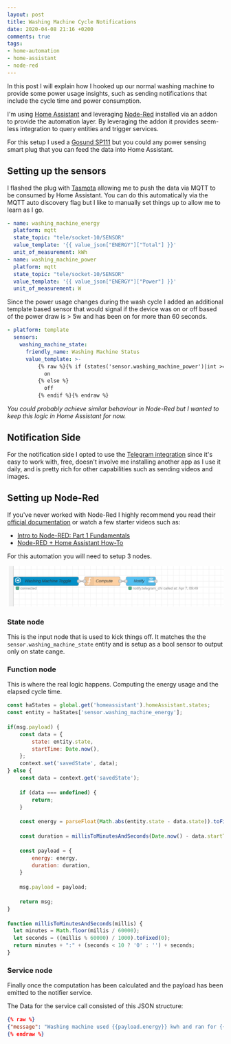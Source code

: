 ```yaml
---
layout: post
title: Washing Machine Cycle Notifications
date: 2020-04-08 21:16 +0200
comments: true
tags:
- home-automation
- home-assistant
- node-red
---
```


In this post I will explain how I hooked up our normal washing machine to provide some power usage insights, such as sending notifications that include the cycle time and power consumption.

I'm using [Home Assistant][0] and leveraging [Node-Red][1] installed via an addon to provide the automation layer. By leveraging the addon it provides seem-less integration to query entities and trigger services.

For this setup I used a [Gosund SP111][7] but you could any power sensing smart plug that you can feed the data into Home Assistant.

## Setting up the sensors

I flashed the plug with [Tasmota][6] allowing me to push the data via MQTT to be consumed by Home Assistant. You can do this automatically via the MQTT auto discovery flag but I like to manually set things up to allow me to learn as I go.

```yaml
- name: washing_machine_energy
  platform: mqtt
  state_topic: "tele/socket-10/SENSOR"
  value_template: '{{ value_json["ENERGY"]["Total"] }}'
  unit_of_measurement: kWh
- name: washing_machine_power
  platform: mqtt
  state_topic: "tele/socket-10/SENSOR"
  value_template: '{{ value_json["ENERGY"]["Power"] }}'
  unit_of_measurement: W
```

Since the power usage changes during the wash cycle I added an additional template based sensor that would signal if the device was on or off based of the power draw is > 5w and has been on for more than 60 seconds.

```yaml
- platform: template
  sensors:
    washing_machine_state:
      friendly_name: Washing Machine Status
      value_template: >-
          {% raw %}{% if (states('sensor.washing_machine_power')|int >= 5 and (as_timestamp(now()) - as_timestamp(states.sensor.desk_power.last_changed)) / 60 | int > 3) %}
            on
          {% else %}
            off
          {% endif %}{% endraw %}
```

_You could probably achieve similar behaviour in Node-Red but I wanted to keep this logic in Home Assistant for now._

## Notification Side

For the notification side I opted to use the [Telegram integration][8] since it's easy to work with, free, doesn't involve me installing another app as I use it daily, and is pretty rich for other capabilities such as sending videos and images.  

## Setting up Node-Red

If you've never worked with Node-Red I highly recommend you read their [official documentation][3] or watch a few starter videos such as:

- [Intro to Node-RED: Part 1 Fundamentals][4]
- [Node-RED + Home Assistant How-To][5]

For this automation you will need to setup 3 nodes.

![Washing Machine Power Flow](/assets/img/posts/washing-machine-power/flow.png)

### State node

This is the input node that is used to kick things off. It matches the the `sensor.washing_machine_state` entity and is setup as a bool sensor to output only on state cange.

### Function node

This is where the real logic happens. Computing the energy usage and the elapsed cycle time.

```js
const haStates = global.get('homeassistant').homeAssistant.states;
const entity = haStates['sensor.washing_machine_energy'];

if(msg.payload) {
    const data = {
        state: entity.state,
        startTime: Date.now(),
    };
    context.set('savedState', data);
} else {
    const data = context.get('savedState');

    if (data === undefined) {
        return;
    }

    const energy = parseFloat(Math.abs(entity.state - data.state)).toFixed(2);

    const duration = millisToMinutesAndSeconds(Date.now() - data.startTime);

    const payload = {
        energy: energy,
        duration: duration,
    }

    msg.payload = payload;

    return msg;
}

function millisToMinutesAndSeconds(millis) {
  let minutes = Math.floor(millis / 60000);
  let seconds = ((millis % 60000) / 1000).toFixed(0);
  return minutes + ":" + (seconds < 10 ? '0' : '') + seconds;
}
```

### Service node

Finally once the computation has been calculated and the payload has been emitted to the notifier service.

The Data for the service call consisted of this JSON structure:

```json
{% raw %}
{"message": "Washing machine used {{payload.energy}} kwh and ran for {{payload.duration}} during the last cycle"}
{% endraw %}
```

[0]: https://www.home-assistant.io
[1]: https://nodered.org/
[3]: https://nodered.org/docs/
[4]: https://www.youtube.com/watch?v=3AR432bguOY
[5]: https://www.youtube.com/watch?v=SuoSXVqjyfc
[6]: https://tasmota.github.io/docs/
[7]: https://affiliate.malachisoord.com/t/940fc6b7-d20a-46d7-b6bb-2f6bdcaaed7b
[8]: https://www.home-assistant.io/integrations/telegram_bot
